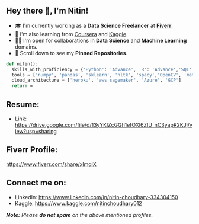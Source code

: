 ## Hey there 👋, I'm Nitin!

- 🎓 I'm currently working as a **Data Science Freelancer**  at **[Fiverr](https://www.fiverr.com/share/xlmqlX)**.
- 🌱 I'm also learning from [Coursera](https://www.coursera.org/) and [Kaggle](https://www.kaggle.com/nitinchoudhary012).
- 🤝🏻 I'm open for collaborations in **Data Science** and **Machine Learning** domains.
- 📌 Scroll down to see my **Pinned Repositories**.

```python
def nitin():
  skills_with_proficiency = {'Python': 'Advance', 'R': 'Advance','SQL': 'Intermediate', 'Spark': 'Intermediate','DSA': 'Intermediate', 'HTML & CSS': 'Beginner'}
  tools = ['numpy', 'pandas', 'sklearn', 'nltk', 'spacy','OpenCV', 'matplotlib', 'seaborn', 'keras','Tensorflow', 'flask', 'Django','BeautifulSoup']
  cloud_architecture = ['heroku', 'aws sagemaker', 'Azure', 'GCP']
  return ∞
```

## Resume:
- Link: https://drive.google.com/file/d/13yYKlZcGGh1efOXI6ZIU_nC3yapR2KJj/view?usp=sharing

## Fiverr Profile: 
https://www.fiverr.com/share/xlmqlX
## Connect me on:
- LinkedIn: https://www.linkedin.com/in/nitin-choudhary-334304150
- Kaggle: https://www.kaggle.com/nitinchoudhary012

<!-- [![Linkedin Badge](https://img.shields.io/badge/-NitinChoudhary-black?style=social&logo=Linkedin&logoColor=black&link=https://www.linkedin.com/in/nitin-choudhary-334304150)](https://www.linkedin.com/in/nitin-choudhary-334304150)&nbsp;&nbsp;&nbsp;
[![Twitter Badge](http://img.shields.io/badge/-NitinChoudhary?style=social&logo=twitter&logoColor=blue&link=https://twitter.com/iamNi3Choudhary?t=0pb5zrWOVzCzvVYou4GYbA&s=03)](https://twitter.com/iamNi3Choudhary?t=0pb5zrWOVzCzvVYou4GYbA&s=03)&nbsp;&nbsp;&nbsp; -->

_**Note:** Please **do not spam** on the above mentioned profiles._
